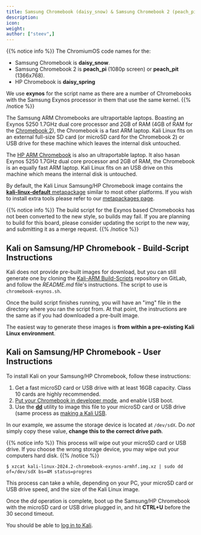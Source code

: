 ```yaml
---
title: Samsung Chromebook (daisy_snow) & Samsung Chromebook 2 (peach_pi / peach_pit) & HP Chromebook (daisy_spring)
description:
icon:
weight:
author: ["steev",]
---
```


{{% notice info %}}
The ChromiumOS code names for the:

- Samsung Chromebook is **daisy_snow**.
- Samsung Chromebook 2 is **peach_pi** (1080p screen) or **peach_pit** (1366x768).
- HP Chromebook is **daisy_spring**

We use **exynos** for the script name as there are a number of Chromebooks with the Samsung Exynos processor in them that use the same kernel.
{{% /notice %}}

The Samsung ARM Chromebooks are ultraportable laptops. Boasting an Exynos 5250 1.7GHz dual core processor and 2GB of RAM (4GB of RAM for the [Chromebook 2](https://web.archive.org/web/20161111005125/http://www.samsung.com/us/computing/chromebooks/12-14/samsung-chromebook-2-13-3-xe503c32-k01us/)), the Chromebook is a fast ARM laptop. Kali Linux fits on an external full-size SD card (or microSD card for the Chromebook 2) or USB drive for these machine which leaves the internal disk untouched.

The [HP ARM Chromebook](https://www8.hp.com/ca/en/ads/chromebooks/specs.html) is also an ultraportable laptop. It also hasan Exynos 5250 1.7GHz dual core processor and 2GB of RAM, the Chromebook is an equally fast ARM laptop. Kali Linux fits on an USB drive on this machine which means the internal disk is untouched.

By default, the Kali Linux Samsung/HP Chromebook image contains the [**kali-linux-default** metapackage](/docs/general-use/metapackages/) similar to most other platforms. If you wish to install extra tools please refer to our [metapackages page](/docs/general-use/metapackages/).

{{% notice info %}}
The build script for the Exynos based Chromebooks has not been converted to the new style, so builds may fail. If you are planning to build for this board, please consider updating the script to the new way, and submitting it as a merge request.
{{% /notice %}}

## Kali on Samsung/HP Chromebook - Build-Script Instructions

Kali does not provide pre-built images for download, but you can still generate one by cloning the [Kali-ARM Build-Scripts](https://gitlab.com/kalilinux/build-scripts/kali-arm) repository on GitLab, and follow the _README.md_ file's instructions. The script to use is `chromebook-exynos.sh`.

Once the build script finishes running, you will have an "img" file in the directory where you ran the script from. At that point, the instructions are the same as if you had downloaded a pre-built image.

The easiest way to generate these images is **from within a pre-existing Kali Linux environment**.

## Kali on Samsung/HP Chromebook - User Instructions

To install Kali on your Samsung/HP Chromebook, follow these instructions:

1. Get a fast microSD card or USB drive with at least 16GB capacity. Class 10 cards are highly recommended.
2. [Put your Chromebook in developer mode](http://www.chromium.org/chromium-os/developer-information-for-chrome-os-devices/acer-c720-chromebook), and enable USB boot.
3. Use the **[dd](https://manpages.debian.org/testing/coreutils/dd.1.en.html)** utility to image this file to your microSD card or USB drive (same process as [making a Kali USB](/docs/usb/live-usb-install-with-windows/).

In our example, we assume the storage device is located at `/dev/sdX`. Do _not_ simply copy these value, **change this to the correct drive path**.

{{% notice info %}}
This process will wipe out your microSD card or USB drive. If you choose the wrong storage device, you may wipe out your computers hard disk.
{{% /notice %}}

```console
$ xzcat kali-linux-2024.2-chromebook-exynos-armhf.img.xz | sudo dd of=/dev/sdX bs=4M status=progres
```

This process can take a while, depending on your PC, your microSD card or USB drive speed, and the size of the Kali Linux image.

Once the _dd_ operation is complete, boot up the Samsung/HP Chromebook with the microSD card or USB drive plugged in, and hit **CTRL+U** before the 30 second timeout.

You should be able to [log in to Kali](/docs/introduction/default-credentials/).
